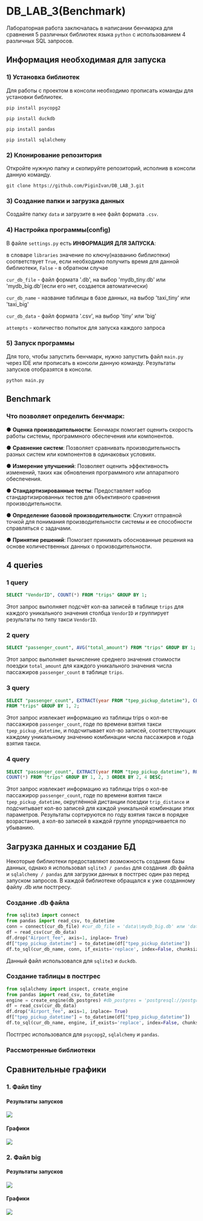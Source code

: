 # DB_LAB_3(Benchmark) 

Лабораторная работа заключалась в написании бенчмарка для сравнения 5 различных библиотек языка `python` с использованием 4 различных SQL запросов.

## Информация необходимая для запуска

### 1) Установка библиотек
Для работы с проектом в консоли необходимо прописать команды для установки библиотек.
```
pip install psycopg2
```
```
pip install duckdb
```
```
pip install pandas
```
```
pip install sqlalchemy
```

### 2) Клонирование репозитория
Откройте нужную папку и скопируйте репозиторий, исполнив в консоли данную команду.
```
git clone https://github.com/PiginIvan/DB_LAB_3.git
```
### 3) Создание папки и загрузка данных
Создайте папку `data` и загрузите в нее файл формата `.csv`.

### 4) Настройка программы(config)
В файле `settings.py` есть **ИНФОРМАЦИЯ ДЛЯ ЗАПУСКА**:

в словаре `libraries` значение по ключу(названию библиотеки) соответствует `True`, если необходимо получить время для данной библиотеки, `False` - в обратном случае

`cur_db_file` - файл формата '.db', на выбор 'mydb_tiny.db' или 'mydb_big.db'(если его нет, создается автоматически)

`cur_db_name` - название таблицы в базе данных, на выбор 'taxi_tiny' или 'taxi_big'

`cur_db_data` - файл формата '.csv', на выбор 'tiny' или 'big'

`attempts` - количество попыток для запуска каждого запроса

### 5) Запуск программы
Для того, чтобы запустить бенчмарк, нужно запустить файл `main.py` через IDE или прописать в консоли данную команду. Результаты запусков отобразятся в консоли.

```
python main.py
```

## Benchmark

### **Что позволяет определить бенчмарк:**

● **Оценка производительности**: Бенчмарк помогает 
оценить скорость работы системы, программного 
обеспечения или компонентов.

● **Сравнение систем**: Позволяет сравнивать 
производительность разных систем или компонентов 
в одинаковых условиях.

● **Измерение улучшений**: Позволяет оценить 
эффективность изменений, таких как обновления 
программного или аппаратного обеспечения.

● **Стандартизированные тесты**: Предоставляет набор 
стандартизированных тестов для объективного 
сравнения производительности.

● **Определение базовой производительности**: Служит 
отправной точкой для понимания 
производительности системы и ее способности 
справляться с задачами.

● **Принятие решений**: Помогает принимать 
обоснованные решения на основе количественных 
данных о производительности.

## 4 queries

### 1 query

```SQL
SELECT "VendorID", COUNT(*) FROM "trips" GROUP BY 1;
```

Этот запрос выполняет подсчёт кол-ва записей в таблице `trips` для каждого уникального значения столбца `VendorID` и группирует результаты по типу такси `VendorID`.

### 2 query

```SQL
SELECT "passenger_count", AVG("total_amount") FROM "trips" GROUP BY 1;
```

Этот запрос выполняет вычисление среднего значения стоимости поездки `total_amount` для каждого уникального значения числа пассажиров `passenger_count` в таблице `trips`.

### 3 query

```SQL
SELECT "passenger_count", EXTRACT(year FROM "tpep_pickup_datetime"), COUNT(*)
FROM "trips" GROUP BY 1, 2;
```

Этот запрос извлекает информацию из таблицы trips о кол-ве пассажиров `passenger_count`, годе по времени взятия такси `tpep_pickup_datetime`, и подсчитывает кол-во записей, соответствующих каждому уникальному значению комбинации числа пассажиров и года взятия такси.

### 4 query

```SQL
SELECT "passenger_count", EXTRACT(year FROM "tpep_pickup_datetime"), ROUND("trip_distance"),
COUNT(*) FROM "trips" GROUP BY 1, 2, 3 ORDER BY 2, 4 DESC;
```

Этот запрос извлекает информацию из таблицы trips о кол-ве пассажирор `passenger_count`, годе по времени взятия такси `tpep_pickup_datetime`, округлённой дистанции поездки `trip_distance` и подсчитывает кол-во записей для каждой уникальной комбинации этих параметров. Результаты сортируются по году взятия такси в порядке возрастания, а кол-во записей в каждой группе упорядочивается по убыванию.

## Загрузка данных и создание БД

Некоторые библиотеки предоставляют возможность создания базы данных, однако я использовал `sqlite3 / pandas` для создания .db файла и `sqlalchemy / pandas` для загрузки данных в постгрес один раз перед запуском запросов. В каждой библиотеке обращался к уже созданному файлу .db или постгресу.

### Создание .db файла
```py
from sqlite3 import connect
from pandas import read_csv, to_datetime
conn = connect(cur_db_file) #cur_db_file = 'data\\mydb_big.db' или 'data\\mydb_tiny.db'
df = read_csv(cur_db_data)
df.drop("Airport_fee", axis=1, inplace= True)
df["tpep_pickup_datetime"] = to_datetime(df["tpep_pickup_datetime"])
df.to_sql(cur_db_name, conn, if_exists='replace', index=False, chunksize=1000)
```

Данный файл использовался для `sqlite3` и `duckdb`.

### Создание таблицы в постгрес

```py
from sqlalchemy import inspect, create_engine
from pandas import read_csv, to_datetime
engine = create_engine(db_postgres) #db_postgres = 'postgresql://postgres:postgres@localhost:5432/postgres'
df = read_csv(cur_db_data)
df.drop("Airport_fee", axis=1, inplace= True)
df["tpep_pickup_datetime"] = to_datetime(df["tpep_pickup_datetime"])
df.to_sql(cur_db_name, engine, if_exists='replace', index=False, chunksize=500)
```

Постгрес использовался для `psycopg2`, `sqlalchemy` и `pandas`.

### Рассмотренные библиотеки




## Сравнительные графики

### 1. Файл tiny

#### Результаты запусков

![](https://github.com/PiginIvan/DB_LAB_3/blob/main/resources/tiny_res.png)

#### Графики

![](https://github.com/PiginIvan/DB_LAB_3/blob/main/resources/tiny_graph.png)

### 2. Файл big

#### Результаты запусков

![](https://github.com/PiginIvan/DB_LAB_3/blob/main/resources/big_res.png)

#### Графики

![](https://github.com/PiginIvan/DB_LAB_3/blob/main/resources/big_graph.png)

